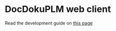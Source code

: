 # DocDokuPLM web client

Read the development guide on [this page](https://github.com/docdoku/docdoku-web-front/wiki/Development-Guide) 
